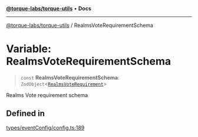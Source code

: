 [**@torque-labs/torque-utils**](../README.md) • **Docs**

***

[@torque-labs/torque-utils](../README.md) / RealmsVoteRequirementSchema

# Variable: RealmsVoteRequirementSchema

> `const` **RealmsVoteRequirementSchema**: `ZodObject`\<[`RealmsVoteRequirement`](../type-aliases/RealmsVoteRequirement.md)\>

Realms Vote requirement schema

## Defined in

[types/eventConfig/config.ts:189](https://github.com/torque-labs/torque-utils/blob/a612e615fa21888d00ebb7bf70f9910fab4be80a/types/eventConfig/config.ts#L189)
